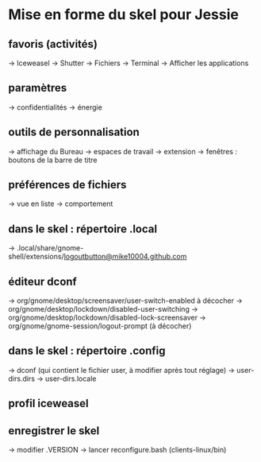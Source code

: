 # Mise en forme du skel pour Jessie


## favoris (activités)
→ Iceweasel
→ Shutter
→ Fichiers
→ Terminal
→ Afficher les applications


## paramètres
→ confidentialités
→ énergie


## outils de personnalisation
→ affichage du Bureau
→ espaces de travail
→ extension
→ fenêtres : boutons de la barre de titre


## préférences de fichiers
→ vue en liste
→ comportement


## dans le skel : répertoire .local
→ .local/share/gnome-shell/extensions/logoutbutton@mike10004.github.com


## éditeur dconf
→ org/gnome/desktop/screensaver/user-switch-enabled à décocher
→ org/gnome/desktop/lockdown/disabled-user-switching
→ org/gnome/desktop/lockdown/disabled-lock-screensaver
→ org/gnome/gnome-session/logout-prompt (à décocher)


## dans le skel : répertoire .config
→ dconf (qui contient le fichier user, à modifier après tout réglage)
→ user-dirs.dirs
→ user-dirs.locale


## profil iceweasel


## enregistrer le skel
→ modifier .VERSION
→ lancer reconfigure.bash (clients-linux/bin)


